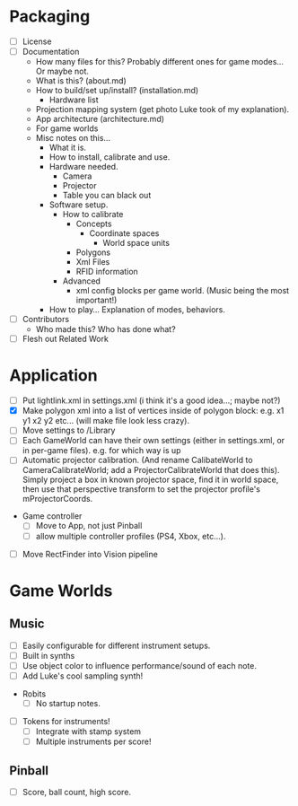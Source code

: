 # Packaging
- [ ] License
- [ ] Documentation
	- How many files for this? Probably different ones for game modes... Or maybe not.
	- What is this? (about.md)
	- How to build/set up/install? (installation.md)
		- Hardware list
	- Projection mapping system (get photo Luke took of my explanation).
	- App architecture (architecture.md)
	- For game worlds
	- Misc notes on this...
		- What it is.
		- How to install, calibrate and use.
        - Hardware needed.
            - Camera
            - Projector
            - Table you can black out
        - Software setup.
            - How to calibrate
                - Concepts
                    - Coordinate spaces
                        - World space units
                - Polygons
                - Xml Files
                - RFID information
            - Advanced
                - xml config blocks per game world. (Music being the most important!)
        - How to play… Explanation of modes, behaviors.
- [ ] Contributors
	- Who made this? Who has done what?
- [ ] Flesh out Related Work

# Application

- [ ] Put lightlink.xml in settings.xml (i think it's a good idea...; maybe not?)
- [x] Make polygon xml into a list of vertices inside of polygon block: e.g. <v>x1 y1</v> <v>x2 y2</v> etc... (will make file look less crazy).
- [ ] Move settings to /Library
- [ ] Each GameWorld can have their own settings (either in settings.xml, or in per-game files). e.g. for which way is up
- [ ] Automatic projector calibration. (And rename CalibateWorld to CameraCalibrateWorld; add a ProjectorCalibrateWorld that does this). Simply project a box in known projector space, find it in world space, then use that perspective transform to set the projector profile's mProjectorCoords.
- Game controller
	- [ ] Move to App, not just Pinball
	- [ ] allow multiple controller profiles (PS4, Xbox, etc...).
- [ ] Move RectFinder into Vision pipeline

# Game Worlds

## Music
- [ ] Easily configurable for different instrument setups.
- [ ] Built in synths
- [ ] Use object color to influence performance/sound of each note.
- [ ] Add Luke's cool sampling synth!
- Robits
	- [ ] No startup notes.
- [ ] Tokens for instruments!
	- [ ] Integrate with stamp system
	- [ ] Multiple instruments per score!

## Pinball
- [ ] Score, ball count, high score.